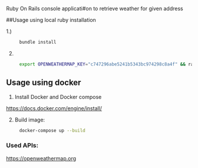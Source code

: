  Ruby On Rails console applicati#on to retrieve weather for given address

##Usage using local ruby installation

1.) 

```bash
     bundle install
```
2)  
```bash
     export OPENWEATHERMAP_KEY="c747296abe5241b5343bc974298c8a4f" && rails s
```


## Usage using docker
1) Install Docker and Docker compose

https://docs.docker.com/engine/install/

2) Build image: 
```bash
     docker-compose up --build
```

### Used APIs:
https://openweathermap.org
